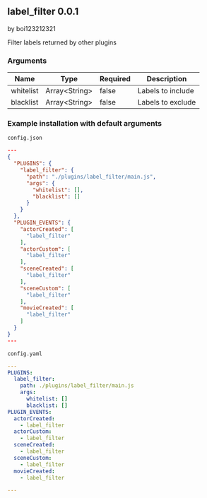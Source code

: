 ## label_filter 0.0.1

by boi123212321

Filter labels returned by other plugins

### Arguments

| Name      | Type          | Required | Description       |
| --------- | ------------- | -------- | ----------------- |
| whitelist | Array&lt;String&gt; | false    | Labels to include |
| blacklist | Array&lt;String&gt; | false    | Labels to exclude |

### Example installation with default arguments

`config.json`
```json
---
{
  "PLUGINS": {
    "label_filter": {
      "path": "./plugins/label_filter/main.js",
      "args": {
        "whitelist": [],
        "blacklist": []
      }
    }
  },
  "PLUGIN_EVENTS": {
    "actorCreated": [
      "label_filter"
    ],
    "actorCustom": [
      "label_filter"
    ],
    "sceneCreated": [
      "label_filter"
    ],
    "sceneCustom": [
      "label_filter"
    ],
    "movieCreated": [
      "label_filter"
    ]
  }
}
---
```

`config.yaml`
```yaml
---
PLUGINS:
  label_filter:
    path: ./plugins/label_filter/main.js
    args:
      whitelist: []
      blacklist: []
PLUGIN_EVENTS:
  actorCreated:
    - label_filter
  actorCustom:
    - label_filter
  sceneCreated:
    - label_filter
  sceneCustom:
    - label_filter
  movieCreated:
    - label_filter

---
```
